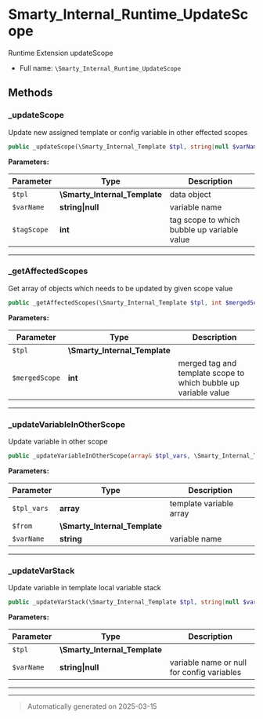 
# Smarty_Internal_Runtime_UpdateScope

Runtime Extension updateScope



* Full name: `\Smarty_Internal_Runtime_UpdateScope`




## Methods


### _updateScope

Update new assigned template or config variable in other effected scopes

```php
public _updateScope(\Smarty_Internal_Template $tpl, string|null $varName, int $tagScope): mixed
```








**Parameters:**

| Parameter | Type | Description |
|-----------|------|-------------|
| `$tpl` | **\Smarty_Internal_Template** | data object |
| `$varName` | **string&#124;null** | variable name |
| `$tagScope` | **int** | tag scope to which bubble up variable value |





***

### _getAffectedScopes

Get array of objects which needs to be updated  by given scope value

```php
public _getAffectedScopes(\Smarty_Internal_Template $tpl, int $mergedScope): array
```








**Parameters:**

| Parameter | Type | Description |
|-----------|------|-------------|
| `$tpl` | **\Smarty_Internal_Template** |  |
| `$mergedScope` | **int** | merged tag and template scope to which bubble up variable value |





***

### _updateVariableInOtherScope

Update variable in other scope

```php
public _updateVariableInOtherScope(array& $tpl_vars, \Smarty_Internal_Template $from, string $varName): mixed
```








**Parameters:**

| Parameter | Type | Description |
|-----------|------|-------------|
| `$tpl_vars` | **array** | template variable array |
| `$from` | **\Smarty_Internal_Template** |  |
| `$varName` | **string** | variable name |





***

### _updateVarStack

Update variable in template local variable stack

```php
public _updateVarStack(\Smarty_Internal_Template $tpl, string|null $varName): mixed
```








**Parameters:**

| Parameter | Type | Description |
|-----------|------|-------------|
| `$tpl` | **\Smarty_Internal_Template** |  |
| `$varName` | **string&#124;null** | variable name or null for config variables |





***


***
> Automatically generated on 2025-03-15
